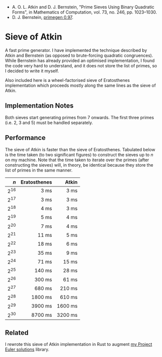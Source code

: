 * A. O. L. Atkin and D. J. Bernstein, "Prime Sieves Using Binary Quadratic Forms", in Mathematics of Computation,
  vol. 73, no. 246, pp. 1023–1030.
* D. J. Bernstein, [primegen 0.97](http://cr.yp.to/primegen.html).

# Sieve of Atkin

A fast prime generator. I have implemented the technique described by Atkin and Bernstein (as opposed to brute-forcing
quadratic congruences). While Bernstein has already provided an optimised implementation, I found the code very hard to
understand, and it does not store the list of primes, so I decided to write it myself.

Also included here is a wheel-factorised sieve of Eratosthenes implementation which proceeds mostly along the same
lines as the sieve of Atkin.

## Implementation Notes

Both sieves start generating primes from 7 onwards. The first three primes (i.e. 2, 3 and 5) must be handled
separately.

## Performance

The sieve of Atkin is faster than the sieve of Eratosthenes. Tabulated below is the time taken (to two significant
figures) to construct the sieves up to _n_ on my machine. Note that the time taken to iterate over the primes (after constructing the sieves) will, in theory, be identical because they store the list of primes in the same manner.

|_n_|Eratosthenes|Atkin|
|-:|-:|-:|
|2<sup>16</sup>|3 ms|3 ms|
|2<sup>17</sup>|3 ms|3 ms|
|2<sup>18</sup>|4 ms|3 ms|
|2<sup>19</sup>|5 ms|4 ms|
|2<sup>20</sup>|7 ms|4 ms|
|2<sup>21</sup>|11 ms|5 ms|
|2<sup>22</sup>|18 ms|6 ms|
|2<sup>23</sup>|35 ms|9 ms|
|2<sup>24</sup>|71 ms|15 ms|
|2<sup>25</sup>|140 ms|28 ms|
|2<sup>26</sup>|300 ms|61 ms|
|2<sup>27</sup>|680 ms|210 ms|
|2<sup>28</sup>|1800 ms|610 ms|
|2<sup>29</sup>|3900 ms|1600 ms|
|2<sup>30</sup>|8700 ms|3200 ms|

## Related

I rewrote this sieve of Atkin implementation in Rust to augment
[my Project Euler solutions](https://github.com/tfpf/project-euler) library.
